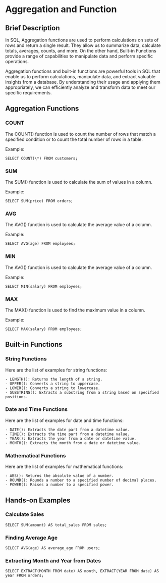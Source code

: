 # Aggregation and Function

## Brief Description

In SQL, Aggregation functions are used to perform calculations on sets of rows and return a single result. They allow us to summarize data, calculate totals, averages, counts, and more. On the other hand, Built-in Functions provide a range of capabilities to manipulate data and perform specific operations.

Aggregation functions and built-in functions are powerful tools in SQL that enable us to perform calculations, manipulate data, and extract valuable insights from a database. By understanding their usage and applying them appropriately, we can efficiently analyze and transform data to meet our specific requirements.

## Aggregation Functions

### COUNT

The COUNT() function is used to count the number of rows that match a specified condition or to count the total number of rows in a table.

Example:

```
SELECT COUNT(\*) FROM customers;
```

### SUM

The SUM() function is used to calculate the sum of values in a column.

Example:

```
SELECT SUM(price) FROM orders;
```

### AVG

The AVG() function is used to calculate the average value of a column.

Example:

```
SELECT AVG(age) FROM employees;
```

### MIN

The AVG() function is used to calculate the average value of a column.

Example:

```
SELECT MIN(salary) FROM employees;
```

### MAX

The MAX() function is used to find the maximum value in a column.

Example:

```
SELECT MAX(salary) FROM employees;
```

## Built-in Functions

### String Functions

Here are the list of examples for string functions:

    - LENGTH(): Returns the length of a string.
    - UPPER(): Converts a string to uppercase.
    - LOWER(): Converts a string to lowercase.
    - SUBSTRING(): Extracts a substring from a string based on specified positions.

### Date and Time Functions

Here are the list of examples for date and time functions:

    - DATE(): Extracts the date part from a datetime value.
    - TIME(): Extracts the time part from a datetime value.
    - YEAR(): Extracts the year from a date or datetime value.
    - MONTH(): Extracts the month from a date or datetime value.

### Mathematical Functions

Here are the list of examples for mathematical functions:

    - ABS(): Returns the absolute value of a number.
    - ROUND(): Rounds a number to a specified number of decimal places.
    - POWER(): Raises a number to a specified power.

## Hands-on Examples

### Calculate Sales

```
SELECT SUM(amount) AS total_sales FROM sales;
```

### Finding Average Age

```
SELECT AVG(age) AS average_age FROM users;
```

### Extracting Month and Year from Dates

```
SELECT EXTRACT(MONTH FROM date) AS month, EXTRACT(YEAR FROM date) AS year FROM orders;
```
